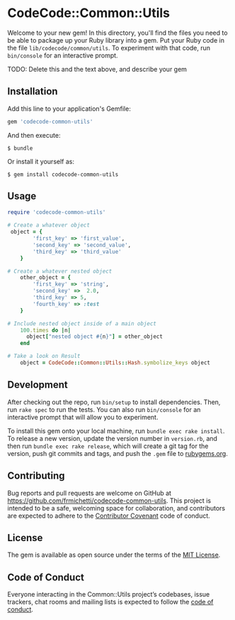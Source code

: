 # CodeCode::Common::Utils

Welcome to your new gem! In this directory, you'll find the files you need to be able to package up your Ruby library into a gem. Put your Ruby code in the file `lib/codecode/common/utils`. To experiment with that code, run `bin/console` for an interactive prompt.

TODO: Delete this and the text above, and describe your gem

## Installation

Add this line to your application's Gemfile:

```ruby
gem 'codecode-common-utils'
```

And then execute:

    $ bundle

Or install it yourself as:

    $ gem install codecode-common-utils

## Usage
```ruby
require 'codecode-common-utils'

# Create a whatever object
 object = {
        'first_key' => 'first_value',
        'second_key' => 'second_value',
        'third_key' => 'third_value'
    }

# Create a whatever nested object
    other_object = {
        'first_key' => 'string',
        'second_key' =>  2.0,
        'third_key' => 5,
        'fourth_key' => :test
    }

# Include nested object inside of a main object
    100.times do |n|
      object["nested object #{n}"] = other_object
    end

# Take a look on Result
    object = CodeCode::Common::Utils::Hash.symbolize_keys object

```

## Development

After checking out the repo, run `bin/setup` to install dependencies. Then, run `rake spec` to run the tests. You can also run `bin/console` for an interactive prompt that will allow you to experiment.

To install this gem onto your local machine, run `bundle exec rake install`. To release a new version, update the version number in `version.rb`, and then run `bundle exec rake release`, which will create a git tag for the version, push git commits and tags, and push the `.gem` file to [rubygems.org](https://rubygems.org).

## Contributing

Bug reports and pull requests are welcome on GitHub at https://github.com/frmichetti/codecode-common-utils. This project is intended to be a safe, welcoming space for collaboration, and contributors are expected to adhere to the [Contributor Covenant](http://contributor-covenant.org) code of conduct.

## License

The gem is available as open source under the terms of the [MIT License](http://opensource.org/licenses/MIT).

## Code of Conduct

Everyone interacting in the Common::Utils project’s codebases, issue trackers, chat rooms and mailing lists is expected to follow the [code of conduct](https://github.com/[USERNAME]/common-utils/blob/master/CODE_OF_CONDUCT.md).
